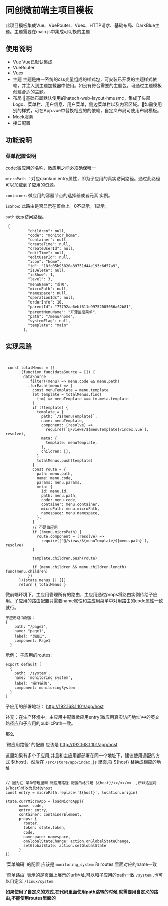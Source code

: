# 同创微前端主项目模板

此项目模板集成Vue、VueRouter、Vuex、HTTP请求、基础布局、DarkBlue主题。主题需要在main.js中集成可切换的主题

## 使用说明

* Vue
  Vue已默认集成
* VueRouter
* Vuex
* 主题
  主题是由一系统的css变量组成的样式包，可安装已开发的主题样式依赖，并注入到主题加载器中使用。如没有符合需要的主题包，可通过主题模板创建合适的主题。
* 布局
  基础布局默认使用的hatech-web-layout-hmusmc，集成了头部Logo、菜单栏、用户信息、用户菜单，侧边菜单栏以及内容区域。如需使用别的样式，可在App.vue中替换相应的的依赖，自定义布局可使用布局模板。
* Mock服务
* 接口配置



## 功能说明

### 	菜单配置说明

code:微应用的名称，微应用之间必须确保唯一

`microPath` ：对应qiankun entry属性，即为子应用的真实访问路径。通过此路径可以加载到子应用的资源。

`container`: 微应用的容器节点的选择器或者元素 实例。

`isShow`: 此路由是否显示在菜单上。0不显示，1显示。

`path`:表示访问路径。

```
 {
          "children": null,
          "code": "monitor_home",
          "container": null,
          "createTime": null,
          "createUserId": null,
          "editTime": null,
          "editUserId": null,
          "icon": "home",
          "id": "18fc05b93820a89751d44e193c6d57a9",
          "isDelete": null,
          "isShow": 1,
          "level": 3,
          "menuName": "首页",
          "microPath": null,
          "namespace": null,
          "operationIds": null,
          "orderInfo": 10,
          "parentId": "77792aa6ebf611e99752005056a62b81",
          "parentMenuName": "开源监控菜单",
          "path": "/menu/home",
          "systemFlag": null,
          "template": "main"
        },
```

## 实现思路

​	

```
 const totalMenus = []
      ;(function func(dataSource = []) {
        dataSource
          .filter((menu) => menu.code && menu.path)
          .forEach((menu) => {
            const menuTemplate = menu.template
            let template = totalMenus.find(
              (tm) => menuTemplate === tm.meta.template
            )
            if (!template) {
              template = {
                path: `/${menuTemplate}`,
                name: menuTemplate,
                component: (resolve) =>
                  require([`@/views/${menuTemplate}/index.vue`], resolve),
                meta: {
                  template: menuTemplate,
                },
                children: [],
              }
              totalMenus.push(template)
            }
            const route = {
              path: menu.path,
              name: menu.code,
              params: menu.params,
              meta: {
                id: menu.id,
                path: menu.path,
                code: menu.code,
                container: menu.container,
                microPath: menu.microPath,
                namespace: menu.namespace,
              },
            }
            // 不是微应用
            if (!menu.microPath) {
              route.component = (resolve) =>
                require([`@/views/${menuTemplate}${menu.path}`], resolve)
            }

            template.children.push(route)

            if (menu.children && menu.children.length) func(menu.children)
          })
      })(state.menus || [])
      return { totalMenus }
```

​	微前端环境下，主应用管理所有的路由，主应用通过props将路由实例传给子应用。子应用的路由配置只需要name属性和主应用菜单中对用路由的code属性一致就行。

```
子应用路由配置：
{
    path: "/page3",
    name: "page1",
    label: "页面1",
    component: Page1
  }
```



示例：
 子应用的routes:

  ```
  export default [
    {
      path: '/system',
      name: 'monitoring_system',
      label: '操作系统',
      component: monitoringSystem
    }
  ]
  ```

子应用的部署地址： http://192.168.1.101/app/host

补充：在生产环境中，主应用中配置微应用entry(微应用真实访问地址)中的英文路径应和子应用的publicPath一致。

那么 

'微应用路径' 的配置 应该是 http://192.168.1.101/app/host 

这里如果有多个子应用,并且和主应用都部署在同一个地址下，建议使用通配的方式 ${host}，然后在 `/src/store/app/index.js` 里面,将 ${host} 替换成相应的地址

```
            
// 因为在 菜单管理里面 微应用路径 配置的格式是 ${host}/xx/xx/xx  ,所以这里将 ${host}修改为具体的host
const entry = microPath.replace('${host}', location.origin)

state.currMicroApp = loadMicroApp({
      name: code,
      entry: entry,
      container: containerElement,
      props: {
        router,
        token: state.token,
        code,
        namespace: namespace,
        onGlobalStateChange: action.onGlobalStateChange,
        setGlobalState: action.setGlobalState
      }
})
```

'菜单编码' 的配置 应该是 `monitoring_system` 和 routes 里面对应的name一致

'菜单路由' 表示的是页面上展示的url地址,可以和子应用的path一致 `/system` ,也可以自定义 `/linux/system`

**如果使用了自定义的方式,在代码里面使用path跳转的时候,就需要用自定义的路由,不能使用routes里面的**
